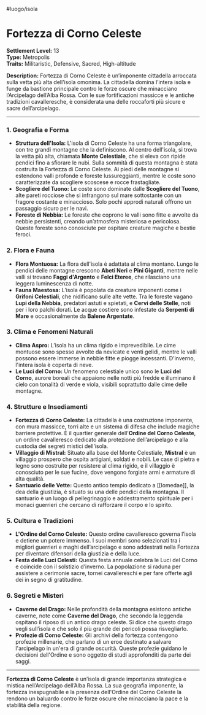 #luogo/isola 
# **Fortezza di Corno Celeste**
**Settlement Level:** 13  
**Type:** Metropolis  
**Traits:** Militaristic, Defensive, Sacred, High-altitude

**Description:** Fortezza di Corno Celeste è un’imponente cittadella arroccata sulla vetta più alta dell’isola omonima. La cittadella domina l’intera isola e funge da bastione principale contro le forze oscure che minacciano l’Arcipelago dell’Alba Rossa. Con le sue fortificazioni massicce e le antiche tradizioni cavalleresche, è considerata una delle roccaforti più sicure e sacre dell’arcipelago.

---

### **1. Geografia e Forma**

- **Struttura dell'Isola:** L'isola di Corno Celeste ha una forma triangolare, con tre grandi montagne che la definiscono. Al centro dell'isola, si trova la vetta più alta, chiamata **Monte Celestiale**, che si eleva con ripide pendici fino a sfiorare le nubi. Sulla sommità di questa montagna è stata costruita la Fortezza di Corno Celeste. Ai piedi delle montagne si estendono valli profonde e foreste lussureggianti, mentre le coste sono caratterizzate da scogliere scoscese e rocce frastagliate.
- **Scogliere del Tuono:** Le coste sono dominate dalle **Scogliere del Tuono**, alte pareti rocciose che si infrangono sul mare sottostante con un fragore costante e minaccioso. Solo pochi approdi naturali offrono un passaggio sicuro per le navi.
- **Foreste di Nebbia:** Le foreste che coprono le valli sono fitte e avvolte da nebbie persistenti, creando un’atmosfera misteriosa e pericolosa. Queste foreste sono conosciute per ospitare creature magiche e bestie feroci.

### **2. Flora e Fauna**

- **Flora Montuosa:** La flora dell'isola è adattata al clima montano. Lungo le pendici delle montagne crescono **Abeti Neri** e **Pini Giganti**, mentre nelle valli si trovano **Faggi d'Argento** e **Felci Eteree**, che rilasciano una leggera luminescenza di notte.
- **Fauna Maestosa:** L’isola è popolata da creature imponenti come i **Grifoni Celestiali**, che nidificano sulle alte vette. Tra le foreste vagano **Lupi della Nebbia**, predatori astuti e spietati, e **Cervi delle Stelle**, noti per i loro palchi dorati. Le acque costiere sono infestate da **Serpenti di Mare** e occasionalmente da **Balene Argentate**.

### **3. Clima e Fenomeni Naturali**

- **Clima Aspro:** L’isola ha un clima rigido e imprevedibile. Le cime montuose sono spesso avvolte da nevicate e venti gelidi, mentre le valli possono essere immerse in nebbie fitte e piogge incessanti. D'inverno, l'intera isola è coperta di neve.
- **Le Luci del Corno:** Un fenomeno celestiale unico sono le **Luci del Corno**, aurore boreali che appaiono nelle notti più fredde e illuminano il cielo con tonalità di verde e viola, visibili soprattutto dalle cime delle montagne.

### **4. Strutture e Insediamenti**

- **Fortezza di Corno Celeste:** La cittadella è una costruzione imponente, con mura massicce, torri alte e un sistema di difesa che include magiche barriere protettive. È il quartier generale dell'**Ordine del Corno Celeste**, un ordine cavalleresco dedicato alla protezione dell’arcipelago e alla custodia dei segreti mistici dell’isola.
- **Villaggio di Mistral:** Situato alla base del Monte Celestiale, **Mistral** è un villaggio prospero che ospita artigiani, soldati e nobili. Le case di pietra e legno sono costruite per resistere al clima rigido, e il villaggio è conosciuto per le sue fucine, dove vengono forgiate armi e armature di alta qualità.
- **Santuario delle Vette:** Questo antico tempio dedicato a [[Iomedae]], la dea della giustizia, è situato su una delle pendici della montagna. Il santuario è un luogo di pellegrinaggio e addestramento spirituale per i monaci guerrieri che cercano di rafforzare il corpo e lo spirito.

### **5. Cultura e Tradizioni**

- **L'Ordine del Corno Celeste:** Questo ordine cavalleresco governa l’isola e detiene un potere immenso. I suoi membri sono selezionati tra i migliori guerrieri e maghi dell’arcipelago e sono addestrati nella Fortezza per diventare difensori della giustizia e della luce.
- **Festa delle Luci Celesti:** Questa festa annuale celebra le Luci del Corno e coincide con il solstizio d’inverno. La popolazione si raduna per assistere a cerimonie sacre, tornei cavallereschi e per fare offerte agli dei in segno di gratitudine.

### **6. Segreti e Misteri**

- **Caverne del Drago:** Nelle profondità della montagna esistono antiche caverne, note come **Caverne del Drago**, che secondo la leggenda ospitano il riposo di un antico drago celeste. Si dice che questo drago vegli sull’isola e che solo il più grande dei pericoli possa risvegliarlo.
- **Profezie di Corno Celeste:** Gli archivi della fortezza contengono profezie millenarie, che parlano di un eroe destinato a salvare l'arcipelago in un'era di grande oscurità. Queste profezie guidano le decisioni dell'Ordine e sono oggetto di studi approfonditi da parte dei saggi.

---

**Fortezza di Corno Celeste** è un’isola di grande importanza strategica e mistica nell’Arcipelago dell’Alba Rossa. La sua geografia imponente, la fortezza inespugnabile e la presenza dell'Ordine del Corno Celeste la rendono un baluardo contro le forze oscure che minacciano la pace e la stabilità della regione.